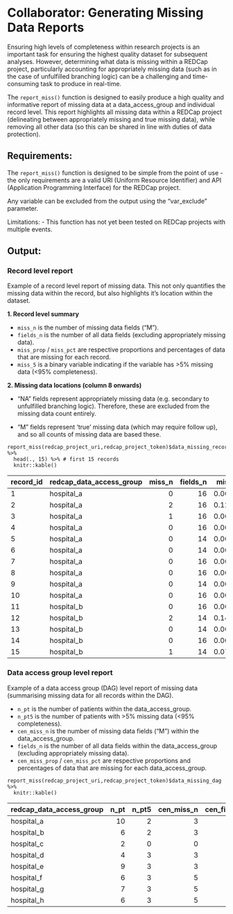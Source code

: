 Collaborator: Generating Missing Data Reports
=============================================

Ensuring high levels of completeness within research projects is an
important task for ensuring the highest quality dataset for subsequent
analyses. However, determining what data is missing within a REDCap
project, particularly accounting for appropriately missing data (such as
in the case of unfulfilled branching logic) can be a challenging and
time-consuming task to produce in real-time.

The `report_miss()` function is designed to easily produce a high
quality and informative report of missing data at a data\_access\_group
and individual record level. This report highlights all missing data
within a REDCap project (delineating between appropriately missing and
true missing data), while removing all other data (so this can be shared
in line with duties of data protection).

Requirements:
-------------

The `report_miss()` function is designed to be simple from the point of
use - the only requirements are a valid URI (Uniform Resource
Identifier) and API (Application Programming Interface) for the REDCap
project.

Any variable can be excluded from the output using the “var\_exclude”
parameter.

Limitations: - This function has not yet been tested on REDCap projects
with multiple events.

Output:
-------

### Record level report

Example of a record level report of missing data. This not only
quantifies the missing data within the record, but also highlights it’s
location within the dataset.

**1. Record level summary**

-   `miss_n` is the number of missing data fields (“M”).
-   `fields_n` is the number of all data fields (excluding appropriately
    missing data).
-   `miss_prop` / `miss_pct` are respective proportions and percentages
    of data that are missing for each record.
-   `miss_5` is a binary variable indicating if the variable has &gt;5%
    missing data (&lt;95% completeness).

**2. Missing data locations (column 8 onwards)**

-   “NA” fields represent appropriately missing data (e.g. secondary to
    unfulfilled branching logic). Therefore, these are excluded from the
    missing data count entirely.

-   “M” fields represent ‘true’ missing data (which may require follow
    up), and so all counts of missing data are based these.

<!-- -->

    report_miss(redcap_project_uri,redcap_project_token)$data_missing_record %>%
      head(., 15) %>% # first 15 records
      knitr::kable()

<table>
<thead>
<tr class="header">
<th style="text-align: left;">record_id</th>
<th style="text-align: left;">redcap_data_access_group</th>
<th style="text-align: right;">miss_n</th>
<th style="text-align: right;">fields_n</th>
<th style="text-align: right;">miss_prop</th>
<th style="text-align: left;">miss_pct</th>
<th style="text-align: left;">miss_5</th>
<th style="text-align: left;">pt_age</th>
<th style="text-align: left;">pt_sex</th>
<th style="text-align: left;">smoking_status</th>
<th style="text-align: left;">body_mass_index</th>
<th style="text-align: left;">pmh___1</th>
<th style="text-align: left;">pmh___2</th>
<th style="text-align: left;">pmh___3</th>
<th style="text-align: left;">asa_grade</th>
<th style="text-align: left;">pt_ethnicity</th>
<th style="text-align: left;">adm_date</th>
<th style="text-align: left;">op_date</th>
<th style="text-align: left;">op_urgency</th>
<th style="text-align: left;">op_procedure_code</th>
<th style="text-align: left;">follow_up</th>
<th style="text-align: left;">follow_up_readm</th>
<th style="text-align: left;">follow_up_mort</th>
</tr>
</thead>
<tbody>
<tr class="odd">
<td style="text-align: left;">1</td>
<td style="text-align: left;">hospital_a</td>
<td style="text-align: right;">0</td>
<td style="text-align: right;">16</td>
<td style="text-align: right;">0.0000000</td>
<td style="text-align: left;">0.0%</td>
<td style="text-align: left;">No</td>
<td style="text-align: left;">.</td>
<td style="text-align: left;">.</td>
<td style="text-align: left;">.</td>
<td style="text-align: left;">.</td>
<td style="text-align: left;">.</td>
<td style="text-align: left;">.</td>
<td style="text-align: left;">.</td>
<td style="text-align: left;">.</td>
<td style="text-align: left;">.</td>
<td style="text-align: left;">.</td>
<td style="text-align: left;">.</td>
<td style="text-align: left;">.</td>
<td style="text-align: left;">.</td>
<td style="text-align: left;">.</td>
<td style="text-align: left;">.</td>
<td style="text-align: left;">.</td>
</tr>
<tr class="even">
<td style="text-align: left;">2</td>
<td style="text-align: left;">hospital_a</td>
<td style="text-align: right;">2</td>
<td style="text-align: right;">16</td>
<td style="text-align: right;">0.1250000</td>
<td style="text-align: left;">12.5%</td>
<td style="text-align: left;">Yes</td>
<td style="text-align: left;">.</td>
<td style="text-align: left;">.</td>
<td style="text-align: left;">M</td>
<td style="text-align: left;">M</td>
<td style="text-align: left;">.</td>
<td style="text-align: left;">.</td>
<td style="text-align: left;">.</td>
<td style="text-align: left;">.</td>
<td style="text-align: left;">.</td>
<td style="text-align: left;">.</td>
<td style="text-align: left;">.</td>
<td style="text-align: left;">.</td>
<td style="text-align: left;">.</td>
<td style="text-align: left;">.</td>
<td style="text-align: left;">.</td>
<td style="text-align: left;">.</td>
</tr>
<tr class="odd">
<td style="text-align: left;">3</td>
<td style="text-align: left;">hospital_a</td>
<td style="text-align: right;">1</td>
<td style="text-align: right;">16</td>
<td style="text-align: right;">0.0625000</td>
<td style="text-align: left;">6.2%</td>
<td style="text-align: left;">Yes</td>
<td style="text-align: left;">.</td>
<td style="text-align: left;">.</td>
<td style="text-align: left;">.</td>
<td style="text-align: left;">M</td>
<td style="text-align: left;">.</td>
<td style="text-align: left;">.</td>
<td style="text-align: left;">.</td>
<td style="text-align: left;">.</td>
<td style="text-align: left;">.</td>
<td style="text-align: left;">.</td>
<td style="text-align: left;">.</td>
<td style="text-align: left;">.</td>
<td style="text-align: left;">.</td>
<td style="text-align: left;">.</td>
<td style="text-align: left;">.</td>
<td style="text-align: left;">.</td>
</tr>
<tr class="even">
<td style="text-align: left;">4</td>
<td style="text-align: left;">hospital_a</td>
<td style="text-align: right;">0</td>
<td style="text-align: right;">16</td>
<td style="text-align: right;">0.0000000</td>
<td style="text-align: left;">0.0%</td>
<td style="text-align: left;">No</td>
<td style="text-align: left;">.</td>
<td style="text-align: left;">.</td>
<td style="text-align: left;">.</td>
<td style="text-align: left;">.</td>
<td style="text-align: left;">.</td>
<td style="text-align: left;">.</td>
<td style="text-align: left;">.</td>
<td style="text-align: left;">.</td>
<td style="text-align: left;">.</td>
<td style="text-align: left;">.</td>
<td style="text-align: left;">.</td>
<td style="text-align: left;">.</td>
<td style="text-align: left;">.</td>
<td style="text-align: left;">.</td>
<td style="text-align: left;">.</td>
<td style="text-align: left;">.</td>
</tr>
<tr class="odd">
<td style="text-align: left;">5</td>
<td style="text-align: left;">hospital_a</td>
<td style="text-align: right;">0</td>
<td style="text-align: right;">14</td>
<td style="text-align: right;">0.0000000</td>
<td style="text-align: left;">0.0%</td>
<td style="text-align: left;">No</td>
<td style="text-align: left;">.</td>
<td style="text-align: left;">.</td>
<td style="text-align: left;">.</td>
<td style="text-align: left;">.</td>
<td style="text-align: left;">.</td>
<td style="text-align: left;">.</td>
<td style="text-align: left;">.</td>
<td style="text-align: left;">.</td>
<td style="text-align: left;">.</td>
<td style="text-align: left;">.</td>
<td style="text-align: left;">.</td>
<td style="text-align: left;">.</td>
<td style="text-align: left;">.</td>
<td style="text-align: left;">.</td>
<td style="text-align: left;">NA</td>
<td style="text-align: left;">NA</td>
</tr>
<tr class="even">
<td style="text-align: left;">6</td>
<td style="text-align: left;">hospital_a</td>
<td style="text-align: right;">0</td>
<td style="text-align: right;">14</td>
<td style="text-align: right;">0.0000000</td>
<td style="text-align: left;">0.0%</td>
<td style="text-align: left;">No</td>
<td style="text-align: left;">.</td>
<td style="text-align: left;">.</td>
<td style="text-align: left;">.</td>
<td style="text-align: left;">.</td>
<td style="text-align: left;">.</td>
<td style="text-align: left;">.</td>
<td style="text-align: left;">.</td>
<td style="text-align: left;">.</td>
<td style="text-align: left;">.</td>
<td style="text-align: left;">.</td>
<td style="text-align: left;">.</td>
<td style="text-align: left;">.</td>
<td style="text-align: left;">.</td>
<td style="text-align: left;">.</td>
<td style="text-align: left;">NA</td>
<td style="text-align: left;">NA</td>
</tr>
<tr class="odd">
<td style="text-align: left;">7</td>
<td style="text-align: left;">hospital_a</td>
<td style="text-align: right;">0</td>
<td style="text-align: right;">16</td>
<td style="text-align: right;">0.0000000</td>
<td style="text-align: left;">0.0%</td>
<td style="text-align: left;">No</td>
<td style="text-align: left;">.</td>
<td style="text-align: left;">.</td>
<td style="text-align: left;">.</td>
<td style="text-align: left;">.</td>
<td style="text-align: left;">.</td>
<td style="text-align: left;">.</td>
<td style="text-align: left;">.</td>
<td style="text-align: left;">.</td>
<td style="text-align: left;">.</td>
<td style="text-align: left;">.</td>
<td style="text-align: left;">.</td>
<td style="text-align: left;">.</td>
<td style="text-align: left;">.</td>
<td style="text-align: left;">.</td>
<td style="text-align: left;">.</td>
<td style="text-align: left;">.</td>
</tr>
<tr class="even">
<td style="text-align: left;">8</td>
<td style="text-align: left;">hospital_a</td>
<td style="text-align: right;">0</td>
<td style="text-align: right;">16</td>
<td style="text-align: right;">0.0000000</td>
<td style="text-align: left;">0.0%</td>
<td style="text-align: left;">No</td>
<td style="text-align: left;">.</td>
<td style="text-align: left;">.</td>
<td style="text-align: left;">.</td>
<td style="text-align: left;">.</td>
<td style="text-align: left;">.</td>
<td style="text-align: left;">.</td>
<td style="text-align: left;">.</td>
<td style="text-align: left;">.</td>
<td style="text-align: left;">.</td>
<td style="text-align: left;">.</td>
<td style="text-align: left;">.</td>
<td style="text-align: left;">.</td>
<td style="text-align: left;">.</td>
<td style="text-align: left;">.</td>
<td style="text-align: left;">.</td>
<td style="text-align: left;">.</td>
</tr>
<tr class="odd">
<td style="text-align: left;">9</td>
<td style="text-align: left;">hospital_a</td>
<td style="text-align: right;">0</td>
<td style="text-align: right;">14</td>
<td style="text-align: right;">0.0000000</td>
<td style="text-align: left;">0.0%</td>
<td style="text-align: left;">No</td>
<td style="text-align: left;">.</td>
<td style="text-align: left;">.</td>
<td style="text-align: left;">.</td>
<td style="text-align: left;">.</td>
<td style="text-align: left;">.</td>
<td style="text-align: left;">.</td>
<td style="text-align: left;">.</td>
<td style="text-align: left;">.</td>
<td style="text-align: left;">.</td>
<td style="text-align: left;">.</td>
<td style="text-align: left;">.</td>
<td style="text-align: left;">.</td>
<td style="text-align: left;">.</td>
<td style="text-align: left;">.</td>
<td style="text-align: left;">NA</td>
<td style="text-align: left;">NA</td>
</tr>
<tr class="even">
<td style="text-align: left;">10</td>
<td style="text-align: left;">hospital_a</td>
<td style="text-align: right;">0</td>
<td style="text-align: right;">16</td>
<td style="text-align: right;">0.0000000</td>
<td style="text-align: left;">0.0%</td>
<td style="text-align: left;">No</td>
<td style="text-align: left;">.</td>
<td style="text-align: left;">.</td>
<td style="text-align: left;">.</td>
<td style="text-align: left;">.</td>
<td style="text-align: left;">.</td>
<td style="text-align: left;">.</td>
<td style="text-align: left;">.</td>
<td style="text-align: left;">.</td>
<td style="text-align: left;">.</td>
<td style="text-align: left;">.</td>
<td style="text-align: left;">.</td>
<td style="text-align: left;">.</td>
<td style="text-align: left;">.</td>
<td style="text-align: left;">.</td>
<td style="text-align: left;">.</td>
<td style="text-align: left;">.</td>
</tr>
<tr class="odd">
<td style="text-align: left;">11</td>
<td style="text-align: left;">hospital_b</td>
<td style="text-align: right;">0</td>
<td style="text-align: right;">16</td>
<td style="text-align: right;">0.0000000</td>
<td style="text-align: left;">0.0%</td>
<td style="text-align: left;">No</td>
<td style="text-align: left;">.</td>
<td style="text-align: left;">.</td>
<td style="text-align: left;">.</td>
<td style="text-align: left;">.</td>
<td style="text-align: left;">.</td>
<td style="text-align: left;">.</td>
<td style="text-align: left;">.</td>
<td style="text-align: left;">.</td>
<td style="text-align: left;">.</td>
<td style="text-align: left;">.</td>
<td style="text-align: left;">.</td>
<td style="text-align: left;">.</td>
<td style="text-align: left;">.</td>
<td style="text-align: left;">.</td>
<td style="text-align: left;">.</td>
<td style="text-align: left;">.</td>
</tr>
<tr class="even">
<td style="text-align: left;">12</td>
<td style="text-align: left;">hospital_b</td>
<td style="text-align: right;">2</td>
<td style="text-align: right;">14</td>
<td style="text-align: right;">0.1428571</td>
<td style="text-align: left;">14.3%</td>
<td style="text-align: left;">Yes</td>
<td style="text-align: left;">.</td>
<td style="text-align: left;">M</td>
<td style="text-align: left;">.</td>
<td style="text-align: left;">M</td>
<td style="text-align: left;">.</td>
<td style="text-align: left;">.</td>
<td style="text-align: left;">.</td>
<td style="text-align: left;">.</td>
<td style="text-align: left;">.</td>
<td style="text-align: left;">.</td>
<td style="text-align: left;">.</td>
<td style="text-align: left;">.</td>
<td style="text-align: left;">.</td>
<td style="text-align: left;">.</td>
<td style="text-align: left;">NA</td>
<td style="text-align: left;">NA</td>
</tr>
<tr class="odd">
<td style="text-align: left;">13</td>
<td style="text-align: left;">hospital_b</td>
<td style="text-align: right;">0</td>
<td style="text-align: right;">14</td>
<td style="text-align: right;">0.0000000</td>
<td style="text-align: left;">0.0%</td>
<td style="text-align: left;">No</td>
<td style="text-align: left;">.</td>
<td style="text-align: left;">.</td>
<td style="text-align: left;">.</td>
<td style="text-align: left;">.</td>
<td style="text-align: left;">.</td>
<td style="text-align: left;">.</td>
<td style="text-align: left;">.</td>
<td style="text-align: left;">.</td>
<td style="text-align: left;">.</td>
<td style="text-align: left;">.</td>
<td style="text-align: left;">.</td>
<td style="text-align: left;">.</td>
<td style="text-align: left;">.</td>
<td style="text-align: left;">.</td>
<td style="text-align: left;">NA</td>
<td style="text-align: left;">NA</td>
</tr>
<tr class="even">
<td style="text-align: left;">14</td>
<td style="text-align: left;">hospital_b</td>
<td style="text-align: right;">0</td>
<td style="text-align: right;">16</td>
<td style="text-align: right;">0.0000000</td>
<td style="text-align: left;">0.0%</td>
<td style="text-align: left;">No</td>
<td style="text-align: left;">.</td>
<td style="text-align: left;">.</td>
<td style="text-align: left;">.</td>
<td style="text-align: left;">.</td>
<td style="text-align: left;">.</td>
<td style="text-align: left;">.</td>
<td style="text-align: left;">.</td>
<td style="text-align: left;">.</td>
<td style="text-align: left;">.</td>
<td style="text-align: left;">.</td>
<td style="text-align: left;">.</td>
<td style="text-align: left;">.</td>
<td style="text-align: left;">.</td>
<td style="text-align: left;">.</td>
<td style="text-align: left;">.</td>
<td style="text-align: left;">.</td>
</tr>
<tr class="odd">
<td style="text-align: left;">15</td>
<td style="text-align: left;">hospital_b</td>
<td style="text-align: right;">1</td>
<td style="text-align: right;">14</td>
<td style="text-align: right;">0.0714286</td>
<td style="text-align: left;">7.1%</td>
<td style="text-align: left;">Yes</td>
<td style="text-align: left;">.</td>
<td style="text-align: left;">.</td>
<td style="text-align: left;">.</td>
<td style="text-align: left;">.</td>
<td style="text-align: left;">.</td>
<td style="text-align: left;">.</td>
<td style="text-align: left;">.</td>
<td style="text-align: left;">M</td>
<td style="text-align: left;">.</td>
<td style="text-align: left;">.</td>
<td style="text-align: left;">.</td>
<td style="text-align: left;">.</td>
<td style="text-align: left;">.</td>
<td style="text-align: left;">.</td>
<td style="text-align: left;">NA</td>
<td style="text-align: left;">NA</td>
</tr>
</tbody>
</table>

### Data access group level report

Example of a data access group (DAG) level report of missing data
(summarising missing data for all records within the DAG).

-   `n_pt` is the number of patients within the data\_access\_group.
-   `n_pt5` is the number of patients with &gt;5% missing data (&lt;95%
    completeness).
-   `cen_miss_n` is the number of missing data fields (“M”) within the
    data\_access\_group.
-   `fields_n` is the number of all data fields within the
    data\_access\_group (excluding appropriately missing data).
-   `cen_miss_prop` / `cen_miss_pct` are respective proportions and
    percentages of data that are missing for each data\_access\_group.

<!-- -->

    report_miss(redcap_project_uri,redcap_project_token)$data_missing_dag %>%
      knitr::kable()

<table>
<thead>
<tr class="header">
<th style="text-align: left;">redcap_data_access_group</th>
<th style="text-align: right;">n_pt</th>
<th style="text-align: right;">n_pt5</th>
<th style="text-align: right;">cen_miss_n</th>
<th style="text-align: right;">cen_field_n</th>
<th style="text-align: right;">cen_miss_prop</th>
<th style="text-align: left;">cen_miss_pct</th>
</tr>
</thead>
<tbody>
<tr class="odd">
<td style="text-align: left;">hospital_a</td>
<td style="text-align: right;">10</td>
<td style="text-align: right;">2</td>
<td style="text-align: right;">3</td>
<td style="text-align: right;">154</td>
<td style="text-align: right;">0.0194805</td>
<td style="text-align: left;">1.9%</td>
</tr>
<tr class="even">
<td style="text-align: left;">hospital_b</td>
<td style="text-align: right;">6</td>
<td style="text-align: right;">2</td>
<td style="text-align: right;">3</td>
<td style="text-align: right;">90</td>
<td style="text-align: right;">0.0333333</td>
<td style="text-align: left;">3.3%</td>
</tr>
<tr class="odd">
<td style="text-align: left;">hospital_c</td>
<td style="text-align: right;">2</td>
<td style="text-align: right;">0</td>
<td style="text-align: right;">0</td>
<td style="text-align: right;">32</td>
<td style="text-align: right;">0.0000000</td>
<td style="text-align: left;">0.0%</td>
</tr>
<tr class="even">
<td style="text-align: left;">hospital_d</td>
<td style="text-align: right;">4</td>
<td style="text-align: right;">3</td>
<td style="text-align: right;">3</td>
<td style="text-align: right;">64</td>
<td style="text-align: right;">0.0468750</td>
<td style="text-align: left;">4.7%</td>
</tr>
<tr class="odd">
<td style="text-align: left;">hospital_e</td>
<td style="text-align: right;">9</td>
<td style="text-align: right;">3</td>
<td style="text-align: right;">3</td>
<td style="text-align: right;">140</td>
<td style="text-align: right;">0.0214286</td>
<td style="text-align: left;">2.1%</td>
</tr>
<tr class="even">
<td style="text-align: left;">hospital_f</td>
<td style="text-align: right;">6</td>
<td style="text-align: right;">3</td>
<td style="text-align: right;">5</td>
<td style="text-align: right;">96</td>
<td style="text-align: right;">0.0520833</td>
<td style="text-align: left;">5.2%</td>
</tr>
<tr class="odd">
<td style="text-align: left;">hospital_g</td>
<td style="text-align: right;">7</td>
<td style="text-align: right;">3</td>
<td style="text-align: right;">5</td>
<td style="text-align: right;">108</td>
<td style="text-align: right;">0.0462963</td>
<td style="text-align: left;">4.6%</td>
</tr>
<tr class="even">
<td style="text-align: left;">hospital_h</td>
<td style="text-align: right;">6</td>
<td style="text-align: right;">3</td>
<td style="text-align: right;">5</td>
<td style="text-align: right;">94</td>
<td style="text-align: right;">0.0531915</td>
<td style="text-align: left;">5.3%</td>
</tr>
</tbody>
</table>
